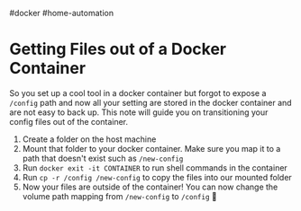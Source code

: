 #docker #home-automation

# Getting Files out of a Docker Container
So you set up a cool tool in a docker container but forgot to expose a `/config` path and now all your setting are stored in the docker container and are not easy to back up. This note will guide you on transitioning your config files out of the container.

1. Create a folder on the host machine
2. Mount that folder to your docker container. Make sure you map it to a path that doesn't exist such as `/new-config`
3. Run `docker exit -it CONTAINER` to run shell commands in the container
4. Run `cp -r /config /new-config` to copy the files into our mounted folder
5. Now your files are outside of the container! You can now change the volume path mapping from `/new-config` to `/config` :tada: